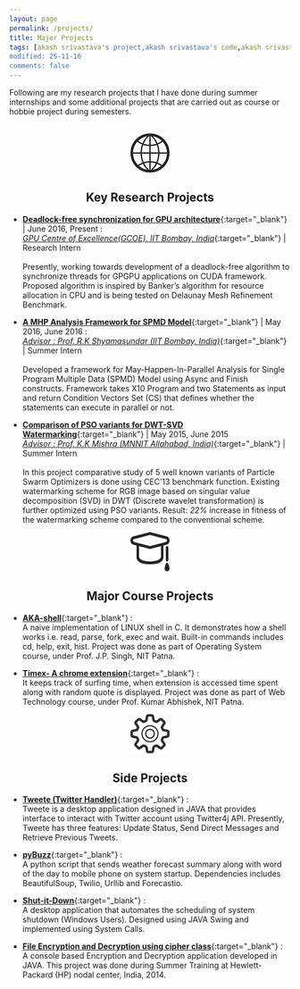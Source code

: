 ```yaml
---
layout: page
permalink: /projects/
title: Major Projects
tags: [akash srivastava's project,akash srivastava's code,akash srivastava's work experience]
modified: 25-11-16
comments: false
---
```


Following are my research projects that I have done during summer internships and some additional projects that are carried out as course or hobbie project during semesters.  
<br/>
<!--### Key Research Projects-->

<p align="center" ><img src="/images/CV/world.png" alt="Key Research Projects" width="70" height="70"></p>
<h2 align="center" >Key Research Projects</h2>

* [**Deadlock-free synchronization for GPU architecture**](https://drive.google.com/open?id=0B2jIT4ExtjujbUYxcnFHQWFCMjQ){:target="_blank"} | June 2016, Present :
  <br>
  [*GPU Centre of Excellence(GCOE), IIT Bombay, India*](http://gcoe-iitb.in/){:target="_blank"} | Research Intern
  <br><br/>
  Presently, working towards development of a deadlock-free algorithm to synchronize threads for GPGPU applications on CUDA framework.     Proposed algorithm is inspired by Banker’s algorithm for resource allocation in CPU and is being tested on Delaunay Mesh Refinement     Benchmark.

* [**A MHP Analysis Framework for SPMD Model**](https://drive.google.com/open?id=0B2jIT4ExtjujN0M1UElEQ1BoOEE){:target="_blank"} | May 2016, June 2016 :
  <br>
  [*Advisor : Prof. R.K Shyamasundar (IIT Bombay, India)*](https://scholar.google.co.in/citations?user=Q1hcun8AAAAJ&hl=en){:target="_blank"} | Summer Intern 
  <br><br/>
  Developed a framework for May-Happen-In-Parallel Analysis for Single Program Multiple Data (SPMD) Model using Async and Finish           constructs. Framework takes X10 Program and two Statements as input and return Condition Vectors Set (CS) that defines whether the       statements can execute in parallel or not.

* [**Comparison of PSO variants for DWT-SVD Watermarking**](https://drive.google.com/open?id=0B2jIT4ExtjujSVNRVU9CRUpiTUU){:target="_blank"} | May 2015, June 2015
  <br>
  [*Advisor : Prof. K.K Mishra (MNNIT Allahabad, India)*](http://www.mnnit.ac.in/old/index.php/departments/engineering/computer-science-and-engineering/faculty-profile/250-krishn-k-mishra-csed.html){:target="_blank"} | Summer Intern 
  <br><br/>
  In this project comparative study of 5 well known variants of Particle Swarm Optimizers is done using CEC’13 benchmark function. Existing watermarking scheme for RGB image based on singular value decomposition (SVD) in DWT (Discrete wavelet transformation) is further optimized using PSO variants. Result: *22%* increase in fitness of the watermarking scheme compared to the conventional scheme.

<!--### Course and Side Projects-->

<p align="center" ><img src="/images/CV/study.png" alt="Major Course Projects" width="70" height="70"></p>
<h2 align="center">Major Course Projects</h2>

* [**AKA-shell**](https://github.com/Akash1684/AKA-shell){:target="_blank"} : <br> A naive implementation of LINUX shell in C. It demonstrates how a shell works i.e. read, parse, fork, exec and wait. Built-in commands includes cd, help, exit, hist. Project was done as part of Operating System course, under Prof. J.P. Singh, NIT Patna.

* [**Timex- A chrome extension**](https://github.com/Akash1684/Timex){:target="_blank"} : <br> It keeps track of surfing time, when extension is accessed time spent along with random quote is displayed. Project was done as part of Web Technology course, under Prof. Kumar Abhishek, NIT Patna.

<p align="center" ><img src="/images/CV/settings.png" alt="Major Course Projects" width="70" height="70"></p>
<h2 align="center">Side Projects</h2>


* [**Tweete (Twitter Handler)**](https://github.com/Akash1684/Tweete){:target="_blank"} : <br> Tweete is a desktop application designed in JAVA that provides interface to interact with Twitter account using Twitter4j API. Presently, Tweete has three features: Update Status, Send Direct Messages and Retrieve Previous Tweets.

* [**pyBuzz**](https://github.com/Akash1684/pyBuzz){:target="_blank"} : <br> A python script that sends weather forecast summary along with word of the day to mobile phone on system startup. Dependencies includes BeautifulSoup, Twilio, Urllib and Forecastio.

* [**Shut-it-Down**](https://github.com/Akash1684/Shut-it-Down){:target="_blank"} : <br> A desktop application that automates the scheduling of system shutdown (Windows Users). Designed using JAVA Swing and implemented using System Calls.

* [**File Encryption and Decryption using cipher class**](https://github.com/Akash1684/File_Encryptor){:target="_blank"} : <br> A console based Encryption and Decryption application developed in JAVA. This project was done during Summer Training at Hewlett-Packard (HP) nodal center, India, 2014.
